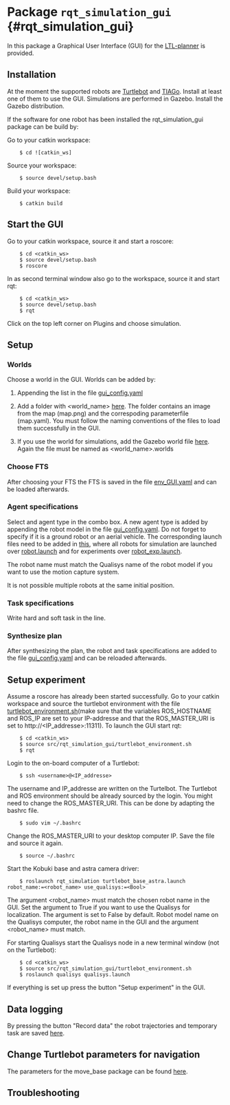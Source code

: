 # Package `rqt_simulation_gui` {#rqt_simulation_gui}

In this package a Graphical User Interface (GUI) for the [LTL-planner](https://github.com/MengGuo/P_MAS_TG) is provided.

## Installation

At the moment the supported robots are [Turtlebot](http://wiki.ros.org/turtlebot/Tutorials/indigo) and [TIAGo](http://wiki.ros.org/Robots/TIAGo). Install at least one of them to use the GUI.
Simulations are performed in Gazebo. Install the Gazebo distribution.

If the software for one robot has been installed the rqt_simulation_gui package can be build by:

Go to your catkin workspace:

        $ cd ![catkin_ws]

Source your workspace:  

        $ source devel/setup.bash

Build your workspace:

        $ catkin build

## Start the GUI

Go to your catkin workspace, source it and start a roscore:

        $ cd <catkin_ws>
        $ source devel/setup.bash
        $ roscore

In as second terminal window also go to the workspace, source it and start rqt:

        $ cd <catkin_ws>
        $ source devel/setup.bash
        $ rqt

Click on the top left corner on Plugins and choose simulation.

## Setup

### Worlds

Choose a world in the GUI.
Worlds can be added by:

1. Appending the list in the file [gui_config.yaml](rqt_simulation/config/gui_config.yaml)

2. Add a folder with <world_name> [here](rqt_simulation/scenarios/). The folder contains an image from the map (map.png) and the correspoding parameterfile (map.yaml). You must follow the naming conventions of the files to load them successfully in the GUI.

3. If you use the world for simulations, add the Gazebo world file [here](rqt_simulation/worlds/gazebo/). Again the file must be named as <world_name>.worlds

### Choose FTS

After choosing your FTS the FTS is saved in the file [env_GUI.yaml](rqt_simulation/config/FTS/env_GUI.yaml) and can be loaded afterwards.

### Agent specifications

Select and agent type in the combo box.
A new agent type is added by appending the robot model in the file [gui_config.yaml](rqt_simulation/config/gui_config.yaml). Do not forget to specify if it is a ground robot or an aerial vehicle.
The corresponding launch files need  to be added in [this](rqt_simulation/launch), where all robots for simulation are launched over [robot.launch](rqt_simulation/launch/robot.launch) and for experiments over [robot_exp.launch](rqt_simulation/launch/robot_exp.launch).

The robot name must match the Qualisys name of the robot model if you want to use the motion capture system.

It is not possible multiple robots at the same initial position.

### Task specifications

Write hard and soft task in the line.

### Synthesize plan

After synthesizing the plan, the robot and task specifications are added to the file [gui_config.yaml](rqt_simulation/config/gui_config.yaml) and can be reloaded afterwards.

## Setup experiment

Assume a roscore has already been started successfully.
Go to your catkin workspace and source the turtlebot environment with the file [turtlebot_environment.sh](turtlebot_environment.sh)(make sure that the variables ROS_HOSTNAME and ROS_IP are set to your IP-addresse and that the ROS_MASTER_URI is set to http://<IP_addresse>:11311). To launch the GUI start rqt:

        $ cd <catkin_ws>
        $ source src/rqt_simulation_gui/turtlebot_environment.sh
        $ rqt

Login to the on-board computer of a Turtlebot:

        $ ssh <username>@<IP_addresse>

The username and IP_addresse are written on the Turtelbot. The Turtlebot and ROS environment should be already sourced by the login. You might need to change the ROS_MASTER_URI. This can be done by adapting the bashrc file.

        $ sudo vim ~/.bashrc

Change the ROS_MASTER_URI to your desktop computer IP. Save the file and source it again.

        $ source ~/.bashrc

Start the Kobuki base and astra camera driver:

        $ roslaunch rqt_simulation turtlebot_base_astra.launch robot_name:=<robot_name> use_qualisys:=<Bool>

The argument <robot_name> must match the chosen robot name in the GUI. Set the argument <Bool> to True if you want to use the Qualisys for localization. The argument <Bool> is set to False by default. Robot model name on the Qualisys computer, the robot name in the GUI and the argument <robot_name> must match.

For starting Qualisys start the Qualisys node in a new terminal window (not on the Turtlebot):

        $ cd <catkin_ws>
        $ source src/rqt_simulation_gui/turtlebot_environment.sh
        $ roslaunch qualisys qualisys.launch

If everything is set up press the button "Setup experiment" in the GUI.

## Data logging

By pressing the button "Record data" the robot trajectories and temporary task are saved [here](rqt_simulation/logging/).

## Change Turtlebot parameters for navigation

The parameters for the move_base package can be found [here](rqt_simulation/config/planner/).
## Troubleshooting
